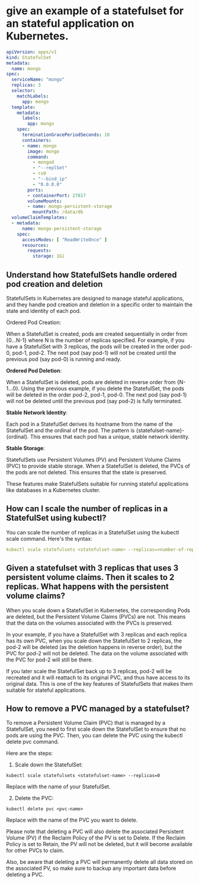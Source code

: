 # give an example of a statefulset for an stateful application on Kubernetes.

```yaml
apiVersion: apps/v1
kind: StatefulSet
metadata:
  name: mongo
spec:
  serviceName: "mongo"
  replicas: 3
  selector:
    matchLabels:
      app: mongo
  template:
    metadata:
      labels:
        app: mongo
    spec:
      terminationGracePeriodSeconds: 10
      containers:
      - name: mongo
        image: mongo
        command:
          - mongod
          - "--replSet"
          - rs0
          - "--bind_ip"
          - "0.0.0.0"
        ports:
        - containerPort: 27017
        volumeMounts:
        - name: mongo-persistent-storage
          mountPath: /data/db
  volumeClaimTemplates:
  - metadata:
      name: mongo-persistent-storage
    spec:
      accessModes: [ "ReadWriteOnce" ]
      resources:
        requests:
          storage: 1Gi
```

## Understand how StatefulSets handle ordered pod creation and deletion

StatefulSets in Kubernetes are designed to manage stateful applications, and they handle pod creation and deletion in a specific order to maintain the state and identity of each pod.

Ordered Pod Creation:

When a StatefulSet is created, pods are created sequentially in order from {0...N-1} where N is the number of replicas specified. For example, if you have a StatefulSet with 3 replicas, the pods will be created in the order pod-0, pod-1, pod-2. The next pod (say pod-1) will not be created until the previous pod (say pod-0) is running and ready.

**Ordered Pod Deletion**:

When a StatefulSet is deleted, pods are deleted in reverse order from {N-1...0}. Using the previous example, if you delete the StatefulSet, the pods will be deleted in the order pod-2, pod-1, pod-0. The next pod (say pod-1) will not be deleted until the previous pod (say pod-2) is fully terminated.

**Stable Network Identity**:

Each pod in a StatefulSet derives its hostname from the name of the StatefulSet and the ordinal of the pod. The pattern is {statefulset-name}-{ordinal}. This ensures that each pod has a unique, stable network identity.

**Stable Storage**:

StatefulSets use Persistent Volumes (PV) and Persistent Volume Claims (PVC) to provide stable storage. When a StatefulSet is deleted, the PVCs of the pods are not deleted. This ensures that the state is preserved.

These features make StatefulSets suitable for running stateful applications like databases in a Kubernetes cluster.

## How can I scale the number of replicas in a StatefulSet using kubectl?

You can scale the number of replicas in a StatefulSet using the kubectl scale command. Here's the syntax:

```yaml
kubectl scale statefulsets <statefulset-name> --replicas=<number-of-replicas>
```

## Given a statefulset with 3 replicas that uses 3 persistent volume claims. Then it scales to 2 replicas. What happens with the persistent volume claims?

When you scale down a StatefulSet in Kubernetes, the corresponding Pods are deleted, but the Persistent Volume Claims (PVCs) are not. This means that the data on the volumes associated with the PVCs is preserved.

In your example, if you have a StatefulSet with 3 replicas and each replica has its own PVC, when you scale down the StatefulSet to 2 replicas, the pod-2 will be deleted (as the deletion happens in reverse order), but the PVC for pod-2 will not be deleted. The data on the volume associated with the PVC for pod-2 will still be there.

If you later scale the StatefulSet back up to 3 replicas, pod-2 will be recreated and it will reattach to its original PVC, and thus have access to its original data. This is one of the key features of StatefulSets that makes them suitable for stateful applications.

## How to remove a PVC managed by a statefulset?

To remove a Persistent Volume Claim (PVC) that is managed by a StatefulSet, you need to first scale down the StatefulSet to ensure that no pods are using the PVC. Then, you can delete the PVC using the kubectl delete pvc command.

Here are the steps:

1. Scale down the StatefulSet:
```
kubectl scale statefulsets <statefulset-name> --replicas=0
```
Replace <statefulset-name> with the name of your StatefulSet.

2. Delete the PVC:
```
kubectl delete pvc <pvc-name>
```
Replace <pvc-name> with the name of the PVC you want to delete.

Please note that deleting a PVC will also delete the associated Persistent Volume (PV) if the Reclaim Policy of the PV is set to Delete. If the Reclaim Policy is set to Retain, the PV will not be deleted, but it will become available for other PVCs to claim.

Also, be aware that deleting a PVC will permanently delete all data stored on the associated PV, so make sure to backup any important data before deleting a PVC.
